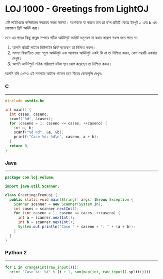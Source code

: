 # LOJ 1000 - Greetings from LightOJ

এটি লাইটওজে ভলিউমের সবচেয়ে সহজ সমস্যা। আপনাকে যা করতে হবে তা হ'ল প্রতিটি ক্ষেত্রে ইনপুট `a` এবং `b` এর যোগফল প্রিন্ট আউট করা।

তবে এর পরেও কিছু প্রব্লেম সল্ভার সঠিক আউটপুট ফর্ম্যাট অনুসরণ না করার কারণে সফল হতে পারে না।

1. আপনি প্রতিটি লাইনে নিউলাইন প্রিন্ট করেছেন তা নিশ্চিত করুন।
2. সমস্যা বিবরণীতে দেয়া নমুনা আউটপুট এবং আপনার আউটপুট একই কি না তা নিশ্চিত করুন, কেস নম্বরটি একবার দেখুন।
3. আপনি আউটপুটে সঠিক পরিমাণে ফাঁকা স্থান যোগ করেছেন তা নিশ্চিত করুন।

আপনি যদি এখনও এই সমস্যায় আটকে থাকেন তবে নীচের কোডগুলি দেখুন:

### C
-----
```c
#include <stdio.h>

int main() {
  int cases, caseno;
  scanf("%d", &cases);
  for (caseno = 1; caseno <= cases; ++caseno) {
    int a, b;
    scanf("%d %d", &a, &b);
    printf("Case %d: %d\n", caseno, a + b);
  }
  return 0;
}
```

### Java
-----
```java
package com.loj.volume;

import java.util.Scanner;

class GreetingsFromLoj {
  public static void main(String[] args) throws Exception {
    Scanner scanner = new Scanner(System.in);
    int cases = scanner.nextInt();
    for (int caseno = 1; caseno <= cases; ++caseno) {
      int a = scanner.nextInt();
      int b = scanner.nextInt();
      System.out.println("Case " + caseno + ": " + (a + b));
    }
  }
}
```

### Python 2
-----
```python
for i in xrange(int(raw_input())):
  print "Case %i: %i" % (i + 1, sum(map(int, raw_input().split())))
```
